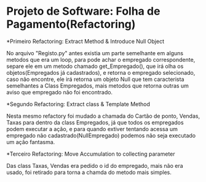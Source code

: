 # Projeto de Software: Folha de Pagamento(Refactoring)

*Primeiro Refactoring: Extract Method & Introduce Null Object

  No arquivo "Registo.py" antes existia um parte semelhante em alguns metodos que era um loop, para pode achar o empregado correspondente, separe ele em um metodo chamado get_Empregado(),  que irá olha os objetos(Empregados já cadastrados), e retorna o empregado selecionado, caso não encontre, ele irá retorna um objeto Null que tem caracterista semelhantes a Class Empregados, mais metodos que retorna outras um aviso que empregado não foi encontrado.
  
*Segundo Refactoring: Extract class & Template Method

  Nesta mesmo refactory foi mudado a chamada do Cartão de ponto, Vendas, Taxas para dentro da class Empregados, já que todos os empregados podem executar a ação, e para quando extiver tentando acessa um empregado não cadastrado(NullEmpregado) podemos não seja executado um ação fantasma.

*Terceiro Refactoring: Move Accumulation to collecting parameter

  Das class Taxas, Vendas era pedido o id do empregado, mais não era usado, foi retirado para torna a chamda do metodo mais simples.

